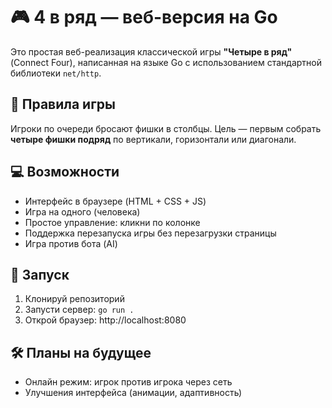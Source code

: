 # 🎮 4 в ряд — веб-версия на Go

Это простая веб-реализация классической игры **"Четыре в ряд"** (Connect Four), написанная на языке Go с использованием стандартной библиотеки `net/http`.

## 🧩 Правила игры

Игроки по очереди бросают фишки в столбцы. Цель — первым собрать **четыре фишки подряд** по вертикали, горизонтали или диагонали.

## 💻 Возможности
- Интерфейс в браузере (HTML + CSS + JS)
- Игра на одного (человека)
- Простое управление: кликни по колонке
- Поддержка перезапуска игры без перезагрузки страницы
- Игра против бота (AI)

## 🚀 Запуск
1. Клонируй репозиторий
2. Запусти сервер:
   `go run .`
3. Открой браузер: http://localhost:8080

## 🛠️ Планы на будущее
- Онлайн режим: игрок против игрока через сеть
- Улучшения интерфейса (анимации, адаптивность)
